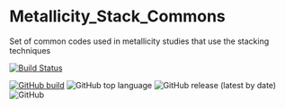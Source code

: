 # Metallicity_Stack_Commons
Set of common codes used in metallicity studies that use the stacking techniques

[![Build Status](https://travis-ci.com/astrochun/Metallicity_Stack_Commons.svg?branch=master)](https://travis-ci.com/astrochun/Metallicity_Stack_Commons)

[![GitHub build](https://github.com/astrochun/Metallicity_Stack_Commons/workflows/Python%20package/badge.svg?branch=feature/gh_actions_build_test)](https://github.com/astrochun/Metallicity_Stack_Commons/actions?query=workflow%3A%22Python+package%22)
![GitHub top language](https://img.shields.io/github/languages/top/astrochun/Metallicity_Stack_Commons)
![GitHub release (latest by date)](https://img.shields.io/github/v/release/astrochun/Metallicity_Stack_Commons)
![GitHub](https://img.shields.io/github/license/astrochun/Metallicity_Stack_Commons?color=blue)
